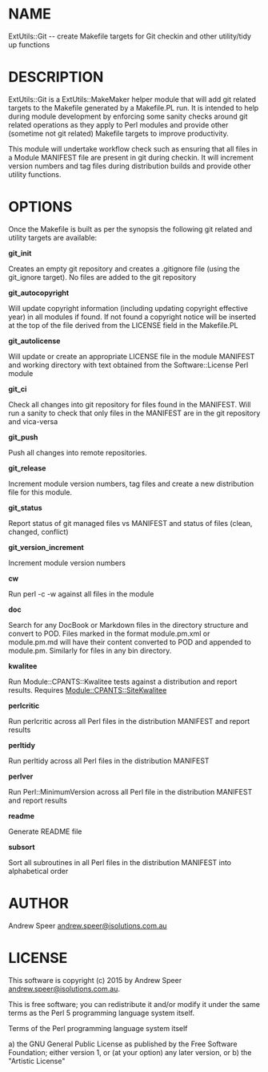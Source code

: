 
# NAME

ExtUtils::Git -- create Makefile targets for Git checkin and other utility/tidy up functions


# DESCRIPTION

ExtUtils::Git is a ExtUtils::MakeMaker helper module that will add git related targets to the Makefile generated by a Makefile.PL run. It is intended to help during module development by enforcing some sanity checks around git related operations as they apply to Perl modules and provide other (sometime not git related) Makefile targets to improve productivity.

This module will undertake workflow check such as ensuring that all files in a Module MANIFEST file are present in git during checkin. It will increment version numbers and tag files during distribution builds and provide other utility functions.

# OPTIONS

Once the Makefile is built as per the synopsis the following git related and utility targets are available:

**git_init**

Creates an empty git repository and creates a .gitignore file (using the git_ignore target). No files are added to the git repository

**git_autocopyright**

Will update copyright information (including updating copyright effective year) in all modules if found. If not found a copyright notice will be inserted at the top of the file derived from the LICENSE field in the Makefile.PL

**git_autolicense**

Will update or create an appropriate LICENSE file in the module MANIFEST and working directory with text obtained from the Software::License Perl module

**git_ci**

Check all changes into git repository for files found in the MANIFEST. Will run a sanity to check that only files in the MANIFEST are in the git repository and vica-versa

**git_push**

Push all changes into remote repositories.

**git_release**

Increment module version numbers, tag files and create a new distribution file for this module.

**git_status**

Report status of git managed files vs MANIFEST and status of files (clean, changed, conflict)

**git_version_increment**

Increment module version numbers

**cw**

Run perl -c -w against all files in the module

**doc**

Search for any DocBook or Markdown files in the directory structure and convert to POD. Files marked in the format module.pm.xml or module.pm.md will have their content converted to POD and appended to module.pm. Similarly for files in any bin directory.

**kwalitee**

Run Module::CPANTS::Kwalitee tests against a distribution and report results. Requires [Module::CPANTS::SiteKwalitee](https://github.com/cpants/Module-CPANTS-SiteKwalitee)

**perlcritic**

Run perlcritic across all Perl files in the distribution MANIFEST and report results

**perltidy**

Run perltidy across all Perl files in the distribution MANIFEST

**perlver**

Run Perl::MinimumVersion across all Perl file in the distribution MANIFEST and report results

**readme**

Generate README file

**subsort**

Sort all subroutines in all Perl files in the distribution MANIFEST into alphabetical order

# AUTHOR

Andrew Speer <andrew.speer@isolutions.com.au>

# LICENSE

This software is copyright (c) 2015 by Andrew Speer <andrew.speer@isolutions.com.au>.

This is free software; you can redistribute it and/or modify it under
the same terms as the Perl 5 programming language system itself.

Terms of the Perl programming language system itself

a) the GNU General Public License as published by the Free
   Software Foundation; either version 1, or (at your option) any
   later version, or
b) the "Artistic License"
